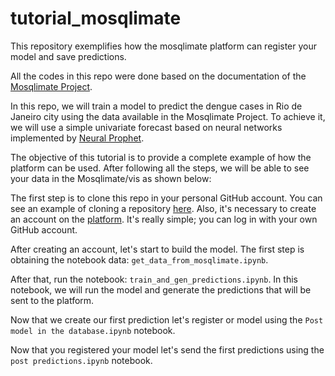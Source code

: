 # tutorial_mosqlimate
This repository exemplifies how the mosqlimate platform can register your model and save predictions.


All the codes in this repo were done based on the documentation of the [Mosqlimate Project](https://api.mosqlimate.org/docs/). 

In this repo, we will train a model to predict the dengue cases in Rio de Janeiro city using the data available in the Mosqlimate Project. To achieve it, we will use a simple univariate forecast based on neural networks implemented by [Neural Prophet](https://neuralprophet.com/contents.html). 

The objective of this tutorial is to provide a complete example of how the platform can be used. After following all the steps, we will be able to see your data in the Mosqlimate/vis as shown below: 



The first step is to clone this repo in your personal GitHub account. You can see an example of cloning a repository [here](https://docs.github.com/en/repositories/creating-and-managing-repositories/cloning-a-repository). 
Also, it's necessary to create an account on the [platform](https://api.mosqlimate.org/). It's really simple; you can log in with your own GitHub account. 

After creating an account, let's start to build the model. The first step is obtaining the notebook data: `get_data_from_mosqlimate.ipynb`. 

After that, run the notebook: `train_and_gen_predictions.ipynb`. In this notebook, we will run the model and generate the predictions that will be sent to the platform. 

Now that we create our first prediction let's register or model using the `Post model in the database.ipynb` notebook. 

Now that you registered your model let's send the first predictions using the `post predictions.ipynb` notebook. 



